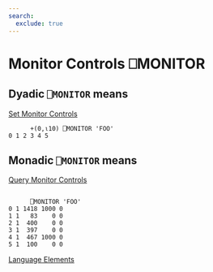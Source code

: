 ```yaml
---
search:
  exclude: true
---
```






<h1 class="heading"><span class="name">Monitor Controls</span> <span class="command">⎕MONITOR</span></h1>


## Dyadic `⎕MONITOR` means


[Set Monitor Controls](set-monitor.md)
```apl
      +(0,⍳10) ⎕MONITOR 'FOO'
0 1 2 3 4 5
```

## Monadic `⎕MONITOR` means


[Query Monitor Controls](query-monitor.md)
```apl

      ⎕MONITOR 'FOO'
0 1 1418 1000 0
1 1   83    0 0
2 1  400    0 0
3 1  397    0 0
4 1  467 1000 0
5 1  100    0 0
```


[Language Elements](../symbols/language-elements.md)


